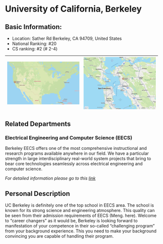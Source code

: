 # University of California, Berkeley
## Basic Information:
- Location: Sather Rd Berkeley, CA  94709, United States
- National Ranking: #20
- CS ranking: #2 (# 2-4)

![](01.png) | ![](02.png)
--- | ---

## Related Departments
### Electrical Engineering and Computer Science (EECS)

Berkeley EECS offers one of the most comprehensive instructional and research programs available anywhere in our field. We have a particular strength in large interdisciplinary real-world system projects that bring to bear core technologies seamlessly across electrical engineering and computer science.

*For detailed information please go to this [link](https://eecs.berkeley.edu/#)*


## Personal Description
UC Berkeley is definitely one of the top school in EECS area. The school is known for its strong science and engineering atmosphere. This quality can be seen from their admission requirements of EECS (Meng. here). Welcome to “career changers” as it would be, Berkeley is looking forward to manifestation of your competence in their so-called “challenging program” from your background experience. This you need to make your background convincing you are capable of handling their program. 
